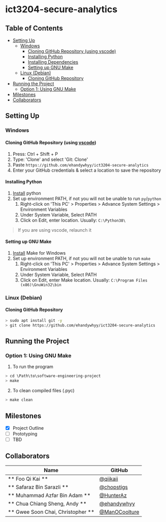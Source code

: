 # ict3204-secure-analytics

## Table of Contents <!-- omit in toc -->
- [Setting Up](#setting-up)
  - [Windows](#windows)
    - [Cloning GitHub Repository (using vscode)](#cloning-github-repository-using-vscode)
    - [Installing Python](#installing-python)
    - [Installing Dependencies](#installing-dependencies)
    - [Setting up GNU Make](#setting-up-gnu-make)
  - [Linux (Debian)](#linux-debian)
    - [Cloning GitHub Repository](#cloning-github-repository)
- [Running the Project](#running-the-project)
  - [Option 1: Using GNU Make](#option-1-using-gnu-make)
- [Milestones](#milestones)
- [Collaborators](#collaborators)

## Setting Up
### Windows
#### Cloning GitHub Repository (using [vscode](https://code.visualstudio.com/))
1. Press: Ctrl + Shift + P
2. Type: 'Clone' and select 'Git: Clone'
3. Paste `https://github.com/ehandywhyy/ict3204-secure-analytics`
4. Enter your GitHub credentials & select a location to save the repository

#### Installing Python
1. [Install](https://www.python.org/ftp/python/3.8.5/python-3.8.5-amd64.exe) python
2. Set up environment PATH, if not you will not be unable to run `py`/`python` 
    1. Right-click on 'This PC' > Properties > Advance System Settings > Environment Variables
    2. Under System Variable, Select PATH
    3. Click on Edit, enter location. Usually: `C:\Python38\`

> If you are using vscode, relaunch it

#### Setting up GNU Make
1. [Install](https://sourceforge.net/projects/gnuwin32/files/make/3.81/make-3.81.exe/download?use_mirror=nchc&download=) Make for Windows
2. Set up environment PATH, if not you will not be unable to run `make`
   1. Right-click on 'This PC' > Properties > Advance System Settings > Environment Variables
   2. Under System Variable, Select PATH
   3. Click on Edit, enter Make location. Usually: `C:\Program Files (x86)\GnuWin32\bin`

### Linux (Debian)
#### Cloning GitHub Repository
```bash
> sudo apt install git -y
> git clone https://github.com/ehandywhyy/ict3204-secure-analytics
```

## Running the Project
### Option 1: Using GNU Make
1. To run the program
```bash
> cd \Path\to\software-engineering-project
> make
```
2. To clean compiled files (.pyc)
```bash
> make clean
```

## Milestones
- [x] Project Outline
- [ ] Prototyping
- [ ] TBD

## Collaborators
| Name            | GitHub                                         | 
| --------------- | ---------------------------------------------- | 
| ** Foo Qi Kai **                  | [@qiikaii](https://github.com/qiikaii) |
| ** Safaraz Bin Sarazli **         | [@chopstigs](https://github.com/chopstigs) |
| ** Muhammad Azfar Bin Adam **     | [@HunterAz](https://github.com/HunterAz) |
| ** Chua Chiang Sheng, Andy **     | [@ehandywhyy](https://github.com/ehandywhyy) |
| ** Gwee Soon Chai, Christopher ** | [@ManOCoolture](https://github.com/ManOCoolture) |
